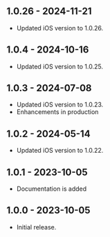 ## 1.0.26 - 2024-11-21

* Updated iOS version to 1.0.26.

## 1.0.4 - 2024-10-16

* Updated iOS version to 1.0.25.

## 1.0.3 - 2024-07-08

* Updated iOS version to 1.0.23.
* Enhancements in production

## 1.0.2 - 2024-05-14

* Updated iOS version to 1.0.22.

## 1.0.1 - 2023-10-05

* Documentation is added

## 1.0.0 - 2023-10-05

* Initial release.